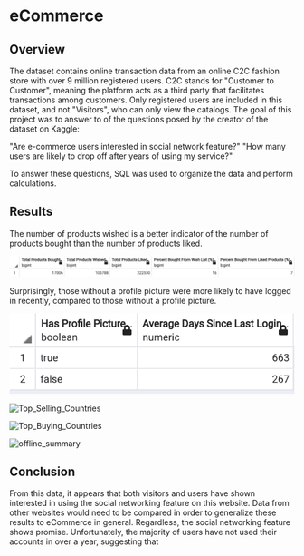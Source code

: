 # eCommerce

## Overview

The dataset contains online transaction data from an online C2C fashion store with over 9 million registered users. C2C stands for "Customer to Customer", meaning the platform acts as a third party that facilitates transactions among customers. Only registered users are included in this dataset, and not "Visitors", who can only view the catalogs. The goal of this project was to answer to of the questions posed by the creator of the dataset on Kaggle:

"Are e-commerce users interested in social network feature?"
"How many users are likely to drop off after years of using my service?"

To answer these questions, SQL was used to organize the data and perform calculations.

## Results

The number of products wished is a better indicator of the number of products bought than the number of products liked. 

![product_summary](product_summary.png)

Surprisingly, those without a profile picture were more likely to have logged in recently, compared to those without a profile picture.

![profile_picture_stats](profile_picture_stats.png)

![Top_Selling_Countries](Top_Selling_Countries.png)

![Top_Buying_Countries](Top_Buying_Countries.png)

![offline_summary](offline_summary.png)


## Conclusion

From this data, it appears that both visitors and users have shown interested in using the social networking feature on this website. Data from other websites would need to be compared in order to generalize these results to eCommerce in general. Regardless, the social networking feature shows promise. Unfortunately, the majority of users have not used their accounts in over a year, suggesting that 
